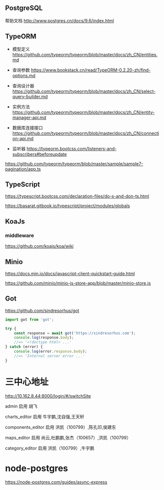 ## PostgreSQL
帮助文档 http://www.postgres.cn/docs/9.6/index.html


## TypeORM 
  
* 模型定义
 https://github.com/typeorm/typeorm/blob/master/docs/zh_CN/entities.md

* 查询参数
 https://www.bookstack.cn/read/TypeORM-0.2.20-zh/find-options.md
 
* 查询设计器
 https://github.com/typeorm/typeorm/blob/master/docs/zh_CN/select-query-builder.md

* 实例方法
 https://github.com/typeorm/typeorm/blob/master/docs/zh_CN/entity-manager-api.md

* 数据库连接接口
 https://github.com/typeorm/typeorm/blob/master/docs/zh_CN/connection-api.md
 
* 监听器
 https://typeorm.bootcss.com/listeners-and-subscribers#beforeupdate
 
 https://github.com/typeorm/typeorm/blob/master/sample/sample7-pagination/app.ts

 ## TypeScript
 https://typescript.bootcss.com/declaration-files/do-s-and-don-ts.html
 
 https://basarat.gitbook.io/typescript/project/modules/globals

 ## KoaJs
 ### middleware
 https://github.com/koajs/koa/wiki

 ## Minio
 
 https://docs.min.io/docs/javascript-client-quickstart-guide.html

 https://github.com/minio/minio-js-store-app/blob/master/minio-store.js


## Got
https://github.com/sindresorhus/got

```js
import got from 'got';

try {
	const response = await got('https://sindresorhus.com');
	console.log(response.body);
	//=> '<!doctype html> ...'
} catch (error) {
	console.log(error.response.body);
	//=> 'Internal server error ...'
}
```


# 三中心地址

http://10.162.8.44:8000/login/#/switchSite

admin
启用
胡飞

charts_editor
启用
牛宇鹏,沈自强,王天轩
 
components_editor
启用
洪凯（100799）,陈孔印,侯建东
 
maps_editor
启用
尚云,杜鹏鹏,张杰（100657）,洪凯（100799）
 
category_editor
启用
洪凯（100799）,牛宇鹏


# node-postgres
https://node-postgres.com/guides/async-express